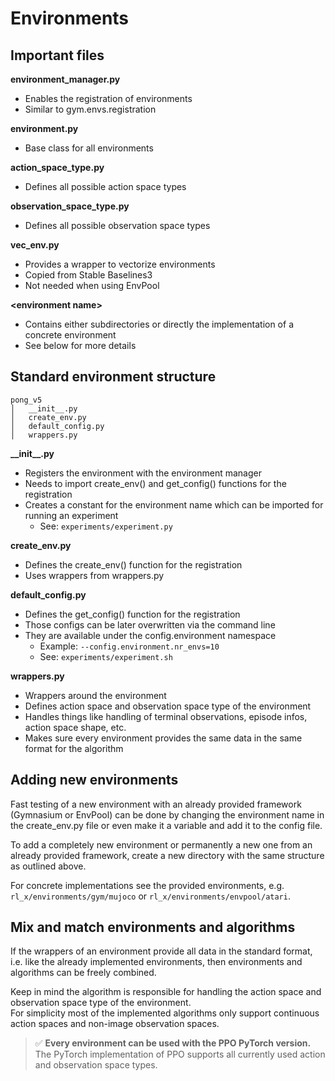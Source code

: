 # Environments


## Important files
**environment_manager.py**
- Enables the registration of environments
- Similar to gym.envs.registration

**environment.py**
- Base class for all environments

**action_space_type.py**
- Defines all possible action space types

**observation_space_type.py**
- Defines all possible observation space types

**vec_env.py**
- Provides a wrapper to vectorize environments
- Copied from Stable Baselines3
- Not needed when using EnvPool

**\<environment name\>**
- Contains either subdirectories or directly the implementation of a concrete environment
- See below for more details


## Standard environment structure
```
pong_v5
│   __init__.py
│   create_env.py
│   default_config.py
│   wrappers.py
```

**\_\_init__.py**
- Registers the environment with the environment manager
- Needs to import create_env() and get_config() functions for the registration
- Creates a constant for the environment name which can be imported for running an experiment
    - See: ```experiments/experiment.py```

**create_env.py**
- Defines the create_env() function for the registration
- Uses wrappers from wrappers.py

**default_config.py**
- Defines the get_config() function for the registration
- Those configs can be later overwritten via the command line
- They are available under the config.environment namespace
    - Example: ```--config.environment.nr_envs=10```
    - See: ```experiments/experiment.sh```

**wrappers.py**
- Wrappers around the environment
- Defines action space and observation space type of the environment
- Handles things like handling of terminal observations, episode infos, action space shape, etc.
- Makes sure every environment provides the same data in the same format for the algorithm


## Adding new environments
Fast testing of a new environment with an already provided framework (Gymnasium or EnvPool) can be done by changing the environment name in the create_env.py file or even make it a variable and add it to the config file.

To add a completely new environment or permanently a new one from an already provided framework, create a new directory with the same structure as outlined above.

For concrete implementations see the provided environments, e.g. ```rl_x/environments/gym/mujoco``` or ```rl_x/environments/envpool/atari```.


## Mix and match environments and algorithms
If the wrappers of an environment provide all data in the standard format, i.e. like the already implemented environments, then environments and algorithms can be freely combined.  

Keep in mind the algorithm is responsible for handling the action space and observation space type of the environment.  
For simplicity most of the implemented algorithms only support continuous action spaces and non-image observation spaces.  

> ✅ **Every environment can be used with the PPO PyTorch version.** The PyTorch implementation of PPO supports all currently used action and observation space types.
